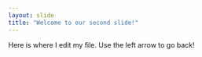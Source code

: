 ```yaml
---
layout: slide
title: "Welcome to our second slide!"
---
```

Here is where I edit my file. 
Use the left arrow to go back!
